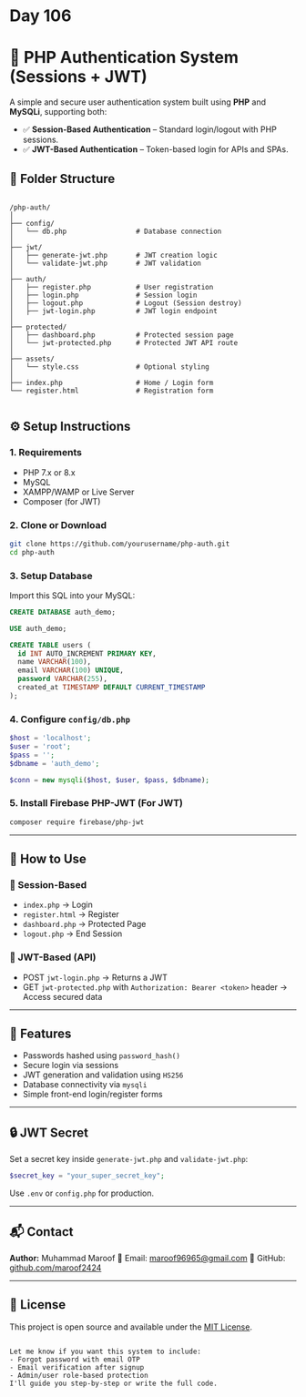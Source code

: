 # Day 106




# 🔐 PHP Authentication System (Sessions + JWT)

A simple and secure user authentication system built using **PHP** and **MySQLi**, supporting both:

- ✅ **Session-Based Authentication** – Standard login/logout with PHP sessions.
- ✅ **JWT-Based Authentication** – Token-based login for APIs and SPAs.

## 📂 Folder Structure

```

/php-auth/
│
├── config/
│   └── db.php                 # Database connection
│
├── jwt/
│   ├── generate-jwt.php       # JWT creation logic
│   └── validate-jwt.php       # JWT validation
│
├── auth/
│   ├── register.php           # User registration
│   ├── login.php              # Session login
│   ├── logout.php             # Logout (Session destroy)
│   ├── jwt-login.php          # JWT login endpoint
│
├── protected/
│   ├── dashboard.php          # Protected session page
│   └── jwt-protected.php      # Protected JWT API route
│
├── assets/
│   └── style.css              # Optional styling
│
├── index.php                  # Home / Login form
└── register.html              # Registration form


```
## ⚙️ Setup Instructions

### 1. Requirements

- PHP 7.x or 8.x
- MySQL
- XAMPP/WAMP or Live Server
- Composer (for JWT)

### 2. Clone or Download

```bash
git clone https://github.com/yourusername/php-auth.git
cd php-auth
````

### 3. Setup Database

Import this SQL into your MySQL:

```sql
CREATE DATABASE auth_demo;

USE auth_demo;

CREATE TABLE users (
  id INT AUTO_INCREMENT PRIMARY KEY,
  name VARCHAR(100),
  email VARCHAR(100) UNIQUE,
  password VARCHAR(255),
  created_at TIMESTAMP DEFAULT CURRENT_TIMESTAMP
);
```

### 4. Configure `config/db.php`

```php
$host = 'localhost';
$user = 'root';
$pass = '';
$dbname = 'auth_demo';

$conn = new mysqli($host, $user, $pass, $dbname);
```

### 5. Install Firebase PHP-JWT (For JWT)

```bash
composer require firebase/php-jwt
```

---

## 🧪 How to Use

### 🔐 Session-Based

* `index.php` → Login
* `register.html` → Register
* `dashboard.php` → Protected Page
* `logout.php` → End Session

### 🔐 JWT-Based (API)

* POST `jwt-login.php` → Returns a JWT
* GET `jwt-protected.php` with `Authorization: Bearer <token>` header → Access secured data

---

## 🧰 Features

* Passwords hashed using `password_hash()`
* Secure login via sessions
* JWT generation and validation using `HS256`
* Database connectivity via `mysqli`
* Simple front-end login/register forms

---

## 🔒 JWT Secret

Set a secret key inside `generate-jwt.php` and `validate-jwt.php`:

```php
$secret_key = "your_super_secret_key";
```

Use `.env` or `config.php` for production.

---

## 📬 Contact

**Author:** Muhammad Maroof
📧 Email: [maroof96965@gmail.com](mailto:maroof96965@gmail.com)
🔗 GitHub: [github.com/maroof2424](https://github.com/maroof2424)

---

## 📜 License

This project is open source and available under the [MIT License](LICENSE).

```

Let me know if you want this system to include:
- Forgot password with email OTP
- Email verification after signup
- Admin/user role-based protection  
I'll guide you step-by-step or write the full code.
```
